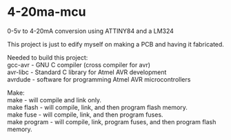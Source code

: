# 4-20ma-mcu
0-5v to 4-20mA conversion using ATTINY84 and a LM324

This project is just to edify myself on making a PCB and having it fabricated.

Needed to build this project:<br/>
gcc-avr  - GNU C compiler (cross compiler for avr)<br/>
avr-libc - Standard C library for Atmel AVR development<br/>
avrdude  - software for programming Atmel AVR microcontrollers<br/>

Make:<br/>
make           - will compile and link only.<br/>
make flash     - will compile, link, and then program flash memory.<br/>
make fuse      - will compile, link, and then program fuses.<br/>
make program   - will compile, link, program fuses, and then program flash memory.<br/>
